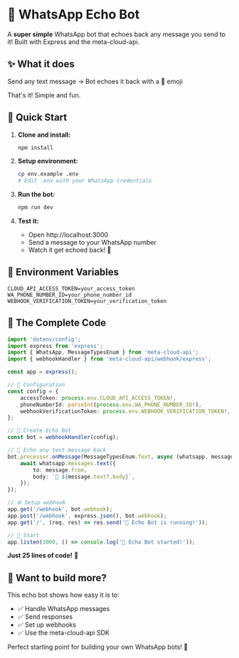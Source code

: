 # 🤖 WhatsApp Echo Bot

A **super simple** WhatsApp bot that echoes back any message you send to it! Built with Express and the meta-cloud-api.

## ✨ What it does

Send any text message → Bot echoes it back with a 🔄 emoji

That's it! Simple and fun.

## 🚀 Quick Start

1. **Clone and install:**
   ```bash
   npm install
   ```

2. **Setup environment:**
   ```bash
   cp env.example .env
   # Edit .env with your WhatsApp credentials
   ```

3. **Run the bot:**
   ```bash
   npm run dev
   ```

4. **Test it:**
   - Open http://localhost:3000 
   - Send a message to your WhatsApp number
   - Watch it get echoed back! 🎉

## 📝 Environment Variables

```env
CLOUD_API_ACCESS_TOKEN=your_access_token
WA_PHONE_NUMBER_ID=your_phone_number_id
WEBHOOK_VERIFICATION_TOKEN=your_verification_token
```

## 🔧 The Complete Code

```typescript
import 'dotenv/config';
import express from 'express';
import { WhatsApp, MessageTypesEnum } from 'meta-cloud-api';
import { webhookHandler } from 'meta-cloud-api/webhook/express';

const app = express();

// 🔧 Configuration
const config = {
    accessToken: process.env.CLOUD_API_ACCESS_TOKEN!,
    phoneNumberId: parseInt(process.env.WA_PHONE_NUMBER_ID!),
    webhookVerificationToken: process.env.WEBHOOK_VERIFICATION_TOKEN!,
};

// 🤖 Create Echo Bot
const bot = webhookHandler(config);

// 💬 Echo any text message back
bot.processor.onMessage(MessageTypesEnum.Text, async (whatsapp, message) => {
    await whatsapp.messages.text({
        to: message.from,
        body: `🔄 ${message.text?.body}`,
    });
});

// 🌐 Setup webhook
app.get('/webhook', bot.webhook);
app.post('/webhook', express.json(), bot.webhook);
app.get('/', (req, res) => res.send('🤖 Echo Bot is running!'));

// 🚀 Start
app.listen(3000, () => console.log('🚀 Echo Bot started!'));
```

**Just 25 lines of code!** 🤯

## 🎯 Want to build more?

This echo bot shows how easy it is to:
- ✅ Handle WhatsApp messages
- ✅ Send responses
- ✅ Set up webhooks
- ✅ Use the meta-cloud-api SDK

Perfect starting point for building your own WhatsApp bots! 🚀